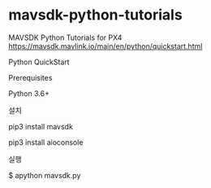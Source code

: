 # mavsdk-python-tutorials
MAVSDK Python Tutorials for PX4
https://mavsdk.mavlink.io/main/en/python/quickstart.html

Python QuickStart

Prerequisites

Python 3.6+

설치

pip3 install mavsdk

pip3 install aioconsole

실행

$ apython mavsdk.py
